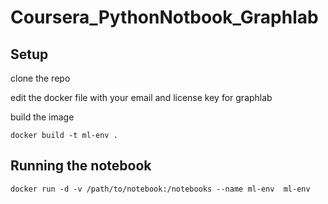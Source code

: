 # Coursera_PythonNotbook_Graphlab

## Setup
clone the repo

edit the docker file with your email and license key for graphlab

build the image
```
docker build -t ml-env .
```


## Running the notebook

```
docker run -d -v /path/to/notebook:/notebooks --name ml-env  ml-env
```

